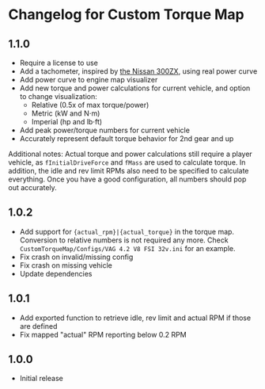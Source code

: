 # Changelog for Custom Torque Map

## 1.1.0

* Require a license to use
* Add a tachometer, inspired by [the Nissan 300ZX](https://www.youtube.com/watch?v=xGmNuuoyiYQ), using real power curve
* Add power curve to engine map visualizer
* Add new torque and power calculations for current vehicle, and option to change visualization:
  * Relative (0.5x of max torque/power)
  * Metric (kW and N⋅m)
  * Imperial (hp and lb⋅ft)
* Add peak power/torque numbers for current vehicle
* Accurately represent default torque behavior for 2nd gear and up

Additional notes: Actual torque and power calculations still require a player vehicle,
as `fInitialDriveForce` and `fMass` are used to calculate torque. In addition, the idle and rev limit RPMs also need to
be specified to calculate everything. Once you have a good configuration, all numbers should pop out accurately.

## 1.0.2

* Add support for `{actual_rpm}|{actual_torque}` in the torque map.
  Conversion to relative numbers is not required any more.
  Check `CustomTorqueMap/Configs/VAG 4.2 V8 FSI 32v.ini` for an example.
* Fix crash on invalid/missing config
* Fix crash on missing vehicle
* Update dependencies

## 1.0.1

* Add exported function to retrieve idle, rev limit and actual RPM if those are defined
* Fix mapped "actual" RPM reporting below 0.2 RPM

## 1.0.0

* Initial release
